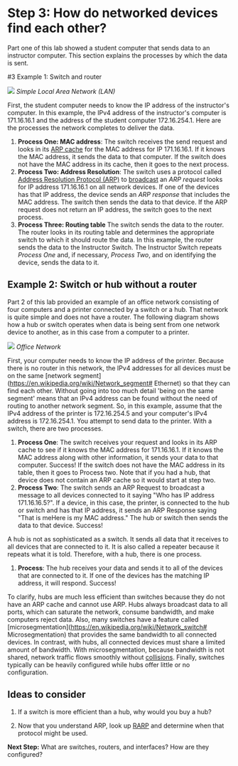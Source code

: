 
# Step 3: How do networked devices find each other?

Part one of this lab showed a student computer that sends data to an instructor computer. This section explains the processes by which the data is sent.

#3 Example 1: Switch and router

![](/posts/files/networking-101-the-basics/assets/images/the-network.png)
*Simple Local Area Network (LAN)*

First, the student computer needs to know the IP address of the instructor's computer. In this example, the IPv4 address of the instructor's computer is 171.16.16.1 and the address of the student computer 172.16.254.1. Here are the processes the network completes to deliver the data.

1. **Process One: MAC address**: The switch receives the send request and looks in its [ARP cache](http://networkengineering.stackexchange.com/questions/5023/what-is-the-main-purposes-of-arp-cache-in-the-switch) for the MAC address for IP 171.16.16.1. If it knows the MAC address, it sends the data to that computer. If the switch does not have the MAC address in its cache, then it goes to the next process.
2. **Process Two: Address Resolution**: The switch uses a protocol called [Address Resolution Protocol (ARP)](https://en.wikipedia.org/wiki/Address_Resolution_Protocol) to [broadcast](https://en.wikipedia.org/wiki/Broadcasting_%28networking%29) an *ARP request* looks for IP address 171.16.16.1 on all network devices. If one of the devices has that IP address, the device sends an *ARP response* that includes the MAC address. The switch then sends the data to that device. If the ARP request does not return an IP address, the switch goes to the next process.
3. **Process Three: Routing table** The switch sends the data to the router. The router looks in its routing table and determines the appropriate switch to which it should route the data. In this example, the router sends the data to the Instructor Switch. The Instructor Switch repeats *Process One* and, if necessary, *Process Two*, and on identifying the device, sends the data to it.

## Example 2: Switch or hub without a router

Part 2 of this lab provided an example of an office network consisting of four computers and a printer connected by a switch or a hub. That network is quite simple and does not have a router. The following diagram shows how a hub or switch operates when data is being sent from one network device to another, as in this case from a computer to a printer.

![](/posts/files/networking-101-the-basics/assets/images/office-network.png)
*Office Network*

First, your computer needs to know the IP address of the printer. Because there is no router in this network, the IPv4 addresses for all devices must be on the same [network segment](https://en.wikipedia.org/wiki/Network_segment# Ethernet) so that they can find each other. Without going into too much detail 'being on the same segment' means that an IPv4 address can be found without the need of routing to another network segment. So, in this example, assume that the IPv4 address of the printer is 172.16.254.5 and your computer's IPv4 address is 172.16.254.1. You attempt to send data to the printer. With a switch, there are two processes.

1. **Process One**: The switch receives your request and looks in its ARP cache to see if it knows the MAC address for 171.16.16.1. If it knows the MAC address along with other information, it sends your data to that computer. Success! If the switch does not have the MAC address in its table, then it goes to Process two. Note that if you had a hub, that device does not contain an ARP cache so it would start at step two.
2. **Process Two**: The switch sends an ARP Request to broadcast a message to all devices connected to it saying "Who has IP address 171.16.16.5?". If a device, in this case, the printer, is connected to the hub or switch and has that IP address, it sends an ARP Response saying "That is meHere is my MAC address." The hub or switch then sends the data to that device. Success!  

A hub is not as sophisticated as a switch. It sends all data that it receives to all devices that are connected to it. It is also called a repeater because it repeats what it is told. Therefore, with a hub, there is one process.

1. **Process**: The hub receives your data and sends it to all of the devices that are connected to it. If one of the devices has the matching IP address, it will respond. Success!

To clarify, hubs are much less efficient than switches because they do not have an ARP cache and cannot use ARP. Hubs always broadcast data to all ports, which can saturate the network, consume bandwidth, and make computers reject data. Also, many switches have a feature called [microsegmentation](https://en.wikipedia.org/wiki/Network_switch# Microsegmentation) that provides the same bandwidth to all connected devices. In contrast, with hubs, all connected devices must share a limited amount of bandwidth. With microsegmentation, because bandwidth is not shared, network traffic flows smoothly without [collisions](http://searchnetworking.techtarget.com/definition/collision). Finally, switches typically can be heavily configured while hubs offer little or no configuration.

## Ideas to consider
1. If a switch is more efficient than a hub, why would you buy a hub?

2. Now that you understand ARP, look up [RARP](http://searchnetworking.techtarget.com/definition/Reverse-Address-Resolution-Protocol) and determine when that protocol might be used.

**Next Step:**  What are switches, routers, and interfaces? How are they configured?
